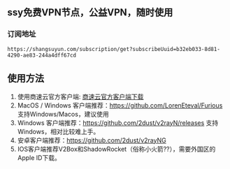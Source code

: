 
## ssy免费VPN节点，公益VPN，随时使用

### 订阅地址

```
https://shangsuyun.com/subscription/get?subscribeUuid=b32eb033-8d81-4290-ae83-244a4dff67cd
```

## 使用方法
1. 使用商速云官方客户端: [商速云官方客户端下载](https://update.mashangrun.com/download/latest/)
2. MacOS / Windows 客户端推荐：https://github.com/LorenEteval/Furious 支持Windows/Macos，建议使用
3. Windows 客户端推荐：https://github.com/2dust/v2rayN/releases 支持Windows，相对比较难上手。
4. 安卓客户端推荐：https://github.com/2dust/v2rayNG
5. IOS客户端推荐V2Box和ShadowRocket（俗称小火箭??），需要外国区的Apple ID下载。